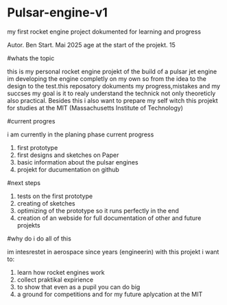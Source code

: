 # Pulsar-engine-v1
my first rocket engine project dokumented for learning and progress

Autor. Ben
Start. Mai 2025
age at the start of the projekt. 15

#whats the topic

this is my personal rocket engine projekt of the build of a pulsar jet engine im developing the engine completly on my own so from the idea to the design to the test.this reposatory dokuments my progress,mistakes and my succses
my goal is it to realy understand the technick not only theoreticly also practical. Besides this i also want to prepare my self witch this projekt for studies at the MIT (Massachusetts Institute of Technology)

#current progres

i am currently in the planing phase current progress

1. first prototype
2. first designs and sketches on Paper
3. basic information about the pulsar engines
4. projekt for ducumentation on github

#next steps

1. tests on the first prototype
2. creating of sketches
3. optimizing of the prototype so it runs perfectly in the end
4. creation of an webside for full documentation of other and future projekts

#why do i do all of this

im intesrestet in aerospace since years (engineerin) with this projekt i want to:

1. learn how rocket engines work
2.  collect praktikal expirience
3. to show that even as a pupil you can do big
4. a ground for competitions and for my future aplycation at the MIT
